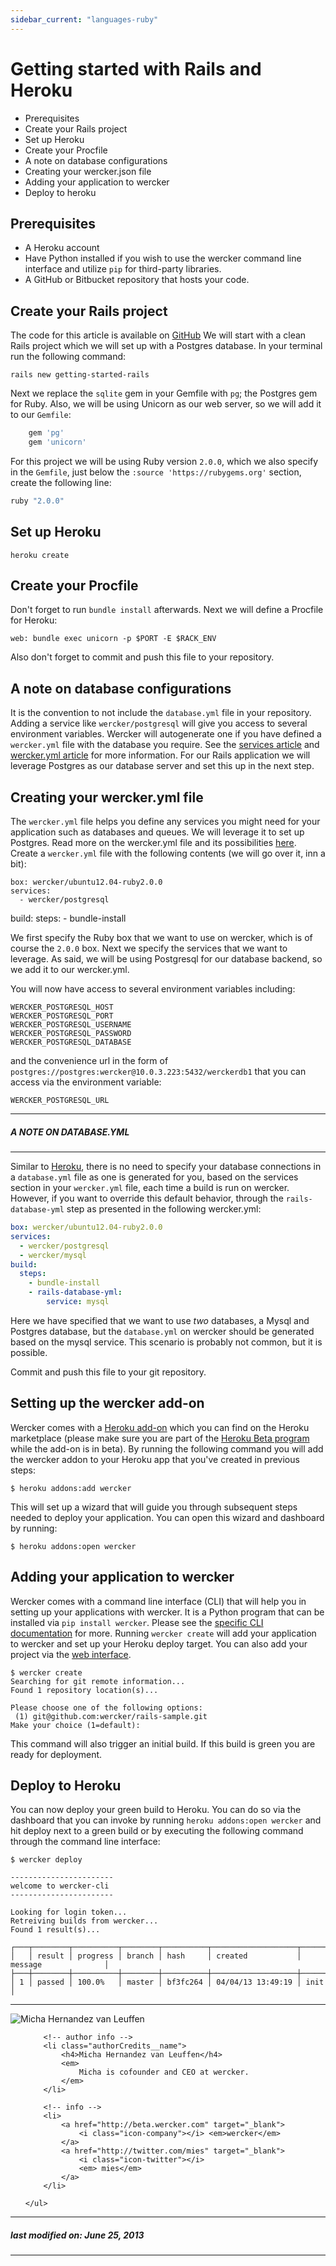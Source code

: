 ```yaml
---
sidebar_current: "languages-ruby"
---
```


# Getting started with Rails and Heroku

* Prerequisites
* Create your Rails project
* Set up Heroku
* Create your Procfile
* A note on database configurations
* Creating your wercker.json file
* Adding your application to wercker
* Deploy to heroku

## Prerequisites

* A Heroku account
* Have Python installed if you wish to use the wercker command line interface and utilize `pip` for third-party libraries.
* A GitHub or Bitbucket repository that hosts your code.

## Create your Rails project

The code for this article is available on [GitHub](https://github.com/mies/getting-started-rails)
We will start with a clean Rails project which we will set up with a Postgres database. In your terminal run the following command:

	rails new getting-started-rails

Next we replace the `sqlite` gem in your Gemfile with `pg`; the Postgres gem for Ruby. Also, we will be using Unicorn as our web server, so we will add it to our `Gemfile`:

``` ruby
    gem 'pg'
    gem 'unicorn'
```

For this project we will be using Ruby version `2.0.0`, which we also specify in the `Gemfile`, just below the `:source 'https://rubygems.org'` section, create the following line:

``` ruby
ruby "2.0.0"
```

## Set up Heroku

	heroku create

## Create your Procfile

Don't forget to run `bundle install` afterwards. Next we will define a Procfile for Heroku:

	web: bundle exec unicorn -p $PORT -E $RACK_ENV

Also don't forget to commit and push this file to your repository.

## A note on database configurations

It is the convention to not include the `database.yml` file in your repository. Adding a service like `wercker/postgresql` will give you access to several environment variables. Wercker will autogenerate one if you have defined a `wercker.yml` file with the database you require. See the [services article](/articles/available-services "Available Services") and [wercker.yml article](/articles/werckeryml "wercker.yml file") for more information. For our Rails application we will leverage Postgres as our database server and set this up in the next step.

## Creating your wercker.yml file

The `wercker.yml` file helps you define any services you might need for your application such as databases and queues. We will leverage it to set up Postgres. Read more on the wercker.yml file and its possibilities [here](http://devcenter.wercker.com/articles/werckeryml/). Create a `wercker.yml` file with the following contents (we will go over it, inn a bit):

	box: wercker/ubuntu12.04-ruby2.0.0
    services:
      - wercker/postgresql
  build:
    steps:
      - bundle-install

We first specify the Ruby box that we want to use on wercker, which is of course the `2.0.0` box. Next we specify the services that we want to leverage. As said, we will be using Postgresql for our database backend, so we add it to our wercker.yml.

You will now have access to several environment variables including:

	WERCKER_POSTGRESQL_HOST
	WERCKER_POSTGRESQL_PORT
	WERCKER_POSTGRESQL_USERNAME
	WERCKER_POSTGRESQL_PASSWORD
	WERCKER_POSTGRESQL_DATABASE

and the convenience url in the form of `postgres://postgres:wercker@10.0.3.223:5432/werckerdb1` that you can access via the environment variable:

	WERCKER_POSTGRESQL_URL

****
##### A NOTE ON DATABASE.YML
****

Similar to [Heroku](), there is no need to specify your database connections in a `database.yml` file as one is generated for you, based on the services section in your `wercker.yml` file, each time a build is run on wercker. However, if you want to override this default behavior, through the `rails-database-yml` step as presented in the following wercker.yml:

``` yaml
box: wercker/ubuntu12.04-ruby2.0.0
services:
  - wercker/postgresql
  - wercker/mysql
build:
  steps:
    - bundle-install
    - rails-database-yml:
        service: mysql
```

Here we have specified that we want to use *two* databases, a Mysql and Postgres database, but the `database.yml` on wercker should be generated based on the mysql service. This scenario is probably not common, but it is possible.

Commit and push this file to your git repository.

## Setting up the wercker add-on

Wercker comes with a [Heroku add-on](https://addons.heroku.com/wercker) which you can find on the Heroku marketplace (please make sure you are part of the [Heroku Beta program](http://beta.heroku.com) while the add-on is in beta). By running the following command you will add the wercker addon to your Heroku app that you've created in previous steps:

	$ heroku addons:add wercker

This will set up a wizard that will guide you through subsequent steps needed to deploy your application. You can open this wizard and dashboard by running:

	$ heroku addons:open wercker

## Adding your application to wercker

Wercker comes with a command line interface (CLI) that will help you in setting up your applications with wercker. It is a Python program that can be installed via `pip install wercker`. Please see the [specific CLI documentation](/articles/cli "The wercker command line interface") for more. Running `wercker create` will add your application to wercker and set up your Heroku deploy target. You can also add your project via the [web interface](http://devcenter.wercker.com/articles/gettingstarted/web.html).

	$ wercker create
	Searching for git remote information...
	Found 1 repository location(s)...

	Please choose one of the following options:
	 (1) git@github.com:wercker/rails-sample.git
	Make your choice (1=default):

This command will also trigger an initial build. If this build is green you are ready for deployment.

## Deploy to Heroku

You can now deploy your green build to Heroku. You can do so via the dashboard that you can invoke by running `heroku addons:open wercker` and hit deploy next to a green build or by executing the following command through the command line interface:

	$ wercker deploy

	-----------------------
	welcome to wercker-cli
	-----------------------

	Looking for login token...
	Retreiving builds from wercker...
	Found 1 result(s)...

	┌───┬────────┬──────────┬────────┬──────────┬───────────────────┬──────────────────────┐
	│   │ result │ progress │ branch │ hash     │ created           │ message              │
	├───┼────────┼──────────┼────────┼──────────┼───────────────────┼──────────────────────┤
	│ 1 │ passed │ 100.0%   │ master │ bf3fc264 │ 04/04/13 13:49:19 │ init                 │


-------

<div class="authorCredits">
    <span class="profile-picture">
        <img src="https://secure.gravatar.com/avatar/d4b19718f9748779d7cf18c6303dc17f?d=identicon&s=192" alt="Micha Hernandez van Leuffen"/>
    </span>
    <ul class="authorCredits">

        <!-- author info -->
        <li class="authorCredits__name">
            <h4>Micha Hernandez van Leuffen</h4>
            <em>
                Micha is cofounder and CEO at wercker.
            </em>
        </li>

        <!-- info -->
        <li>
            <a href="http://beta.wercker.com" target="_blank">
                <i class="icon-company"></i> <em>wercker</em>
            </a>
            <a href="http://twitter.com/mies" target="_blank">
                <i class="icon-twitter"></i>
                <em> mies</em>
            </a>
        </li>

    </ul>
</div>

-------
##### last modified on: June 25, 2013
-------
